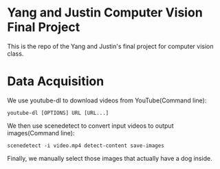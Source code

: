 # Yang and Justin Computer Vision Final Project
This is the repo of the Yang and Justin's final project for computer vision class.

# Data Acquisition
We use youtube-dl to download videos from YouTube(Command line):

```
youtube-dl [OPTIONS] URL [URL...]
```


We then use scenedetect to convert input videos to output images(Command line):
```
scenedetect -i video.mp4 detect-content save-images
```

Finally, we manually select those images that actually have a dog inside.

